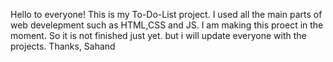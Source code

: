 Hello to everyone!
This is my To-Do-List project.
I used all the main parts of web develepment such as HTML,CSS and JS.
I am making this proect in the moment.
So it is not finished just yet.
but i will update everyone with the projects.
Thanks,
Sahand
